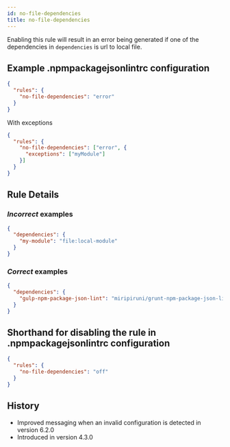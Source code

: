 ```yaml
---
id: no-file-dependencies
title: no-file-dependencies
---
```


Enabling this rule will result in an error being generated if one of the dependencies in `dependencies` is url to local file.

## Example .npmpackagejsonlintrc configuration

```json
{
  "rules": {
    "no-file-dependencies": "error"
  }
}
```

With exceptions

```json
{
  "rules": {
    "no-file-dependencies": ["error", {
      "exceptions": ["myModule"]
    }]
  }
}
```

## Rule Details

### *Incorrect* examples

```json
{
  "dependencies": {
    "my-module": "file:local-module"
  }
}
```


### *Correct* examples


```json
{
  "dependencies": {
    "gulp-npm-package-json-lint": "miripiruni/grunt-npm-package-json-lint"
  }
}
```

## Shorthand for disabling the rule in .npmpackagejsonlintrc configuration

```json
{
  "rules": {
    "no-file-dependencies": "off"
  }
}
```

## History

* Improved messaging when an invalid configuration is detected in version 6.2.0
* Introduced in version 4.3.0
